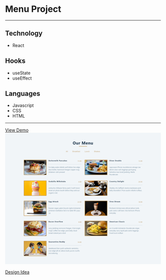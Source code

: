 # Menu Project

---

## Technology

- React

## Hooks

- useState
- useEffect

## Languages

- Javascript
- CSS
- HTML

---

[View Demo](https://menu-proj.netlify.app)
![Menu Project](/public/menu-preview.png)

[Design Idea](https://uidesigndaily.com)
